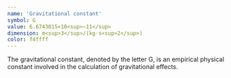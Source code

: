 ```yaml
---
name: 'Gravitational constant'
symbol: G
value: 6.6743015×10<sup>−11</sup>
dimension: m<sup>3</sup>/(kg⋅s<sup>2</sup>)
color: f4ffff
---
```

The gravitational constant, denoted by the letter G, is an empirical physical constant involved in the calculation of gravitational effects.
